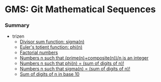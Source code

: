 GMS: Git Mathematical Sequences
===============================

### Summary

* trizen
    * [Divisor sum function: sigma(n)](./trizen/G2.md)
    * [Euler's totient function: phi(n)](./trizen/G1.md)
    * [Factorial numbers](./trizen/G3.md)
    * [Numbers n such that (prime(n)+composite(n))/n is an integer](./trizen/G7.md)
    * [Numbers n such that phi(n) = (sum of digits of n)!](./trizen/G5.md)
    * [Numbers n such that sigma(n) = (sum of digits of n)!](./trizen/G6.md)
    * [Sum of digits of n in base 10](./trizen/G4.md)
